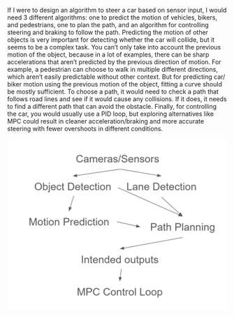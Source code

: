 If I were to design an algorithm to steer a car based on sensor input, I would need 3 different algorithms: one to predict the motion of vehicles, bikers, and pedestrians, one to plan the path, and an algorithm for controlling steering and braking to follow the path. Predicting the motion of other objects is very important for detecting whether the car will collide, but it seems to be a complex task. You can’t only take into account the previous motion of the object, because in a lot of examples, there can be sharp accelerations that aren’t predicted by the previous direction of motion. For example, a pedestrian can choose to walk in multiple different directions, which aren’t easily predictable without other context. But for predicting car/ biker motion using the previous motion of the object, fitting a curve should be mostly sufficient. To choose a path, it would need to check a path that follows road lines and see if it would cause any collisions. If it does, it needs to find a different path that can avoid the obstacle. Finally, for controlling the car, you would usually use a PID loop, but exploring alternatives like MPC could result in cleaner acceleration/braking and more accurate steering with fewer overshoots in different conditions. 

![Diagram](Screenshot%202025-09-29%20011337.png)
